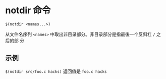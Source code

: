 # notdir 命令

`$(notdir <names...>)`

从文件名序列 `<names>` 中取出非目录部分。非目录部分是指最後一个反斜杠 `/` 之后的部
分

## 示例

`$(notdir src/foo.c hacks)` 返回值是 `foo.c hacks`
